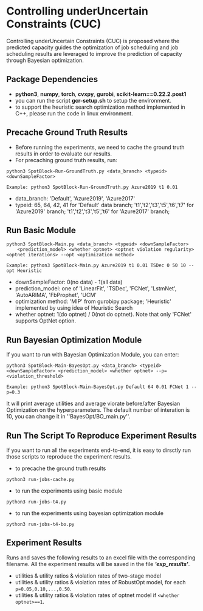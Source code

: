 # Controlling underUncertain  Constraints (CUC)

Controlling underUncertain Constraints (CUC) is proposed where the predicted capacity guides the optimization of job scheduling and job scheduling results are leveraged to improve the prediction of capacity through Bayesian optimization.

## Package Dependencies
- **python3**, **numpy**, **torch**, **cvxpy**, **gurobi**, **scikit-learn==0.22.2.post1**
- you can run the script **gcr-setup.sh** to setup the environment.
- to support the heuristic search optimization method implemented in C++, please run the code in linux environment.

## Precache Ground Truth Results
- Before running the experiments, we need to cache the ground truth results in order to evaluate our results. 
- For precaching ground truth results, run:
```
python3 SpotBlock-Run-GroundTruth.py <data_branch> <typeid> <downSampleFactor>
```
```
Example: python3 SpotBlock-Run-GroundTruth.py Azure2019 t1 0.01
```
- data_branch: 'Default', 'Azure2019', 'Azure2017'
- typeid: 65, 64, 42, 41 for 'Default' data branch; 't1','t2','t3','t5','t6','t7' for 'Azure2019' branch; 't1','t2','t3','t5','t6' for 'Azure2017' branch;

## Run Basic Module
```
python3 SpotBlock-Main.py <data_branch> <typeid> <downSampleFactor> 
    <prediction_model> <whether optnet> <optnet violation regularity> <optnet iterations> --opt <optimization method>
```
```
Example: python3 SpotBlock-Main.py Azure2019 t1 0.01 TSDec 0 50 10 --opt Heuristic
```
- downSampleFactor: 0(no data) - 1(all data)
- prediction_model: one of 'LinearFit', 'TSDec', 'FCNet', 'LstmNet', 'AutoARIMA', 'FbProphet', 'UCM'
- optimization method: 'MIP' from gurobipy package; 'Heuristic' implemented by using idea of Heuristic Search
- whether optnet: 1(do optnet) / 0(not do optnet). Note that only 'FCNet' supports OptNet option.

## Run Bayesian Optimization Module
If you want to run with Bayesian Optimization Module, you can enter:

```
python3 SpotBlock-Main-BayesOpt.py <data_branch> <typeid> <downSampleFactor> <prediction_model> <whether optnet> --p=<violation_threshold>
```
```
Example: python3 SpotBlock-Main-BayesOpt.py Default 64 0.01 FCNet 1 --p=0.3
```
It will print average utilities and average viorate before/after Bayesian Optimization on the hyperparameters. The default number of interation is 10, you can change it in ''BayesOpt/BO_main.py''.

## Run The Script To Reproduce Experiment Results
If you want to run all the experiments end-to-end, it is easy to dirsctly run those scripts to reproduce the experiment results.

- to precache the ground truth results

```
python3 run-jobs-cache.py
```

- to run the experiments using basic module

```
python3 run-jobs-t4.py
```

- to run the experiments using bayesian optimization module

```
python3 run-jobs-t4-bo.py
```


## Experiment Results
Runs and saves the following results to an excel file with the corresponding filename. All the experiment results will be saved in the file ***'exp_results'***.

- utilities & utility ratios & violation rates of two-stage model
- utilities & utility ratios & violation rates of RobustOpt model, for each ```p=0.05,0.10,...,0.50```.
- utilities & utility ratios & violation rates of optnet model if ```<whether optnet>==1```.
